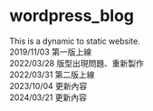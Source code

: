 # wordpress_blog
This is a dynamic to static website.  
2019/11/03 第一版上線  
2022/03/28 版型出現問題、重新製作  
2022/03/31 第二版上線  
2023/10/04 更新內容  
2024/03/21 更新內容  